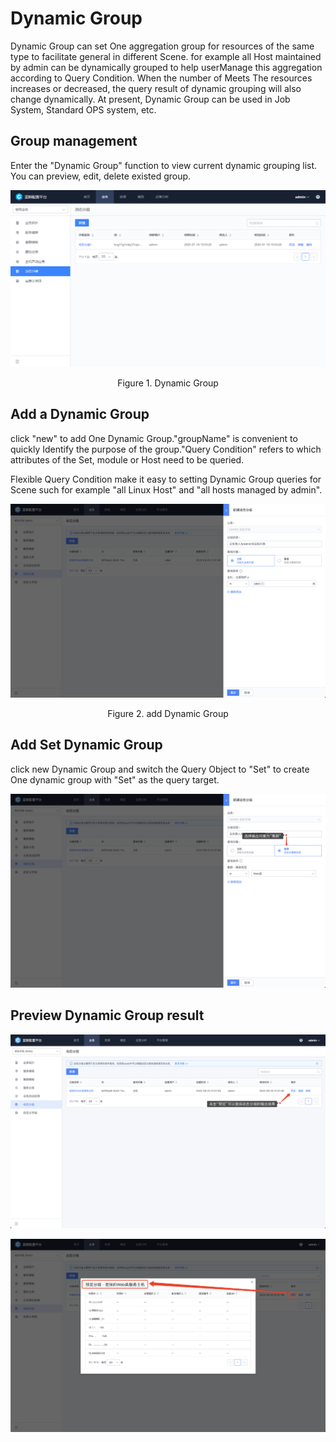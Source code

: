  # Dynamic Group 

 Dynamic Group can set One aggregation group for resources of the same type to facilitate general in different Scene. for example all Host maintained by admin can be dynamically grouped to help userManage this aggregation according to Query Condition. When the number of Meets The resources increases or decreased, the query result of dynamic grouping will also change dynamically.  At present, Dynamic Group can be used in Job System, Standard OPS system, etc. 

 ## Group management 

 Enter the "Dynamic Group" function to view current dynamic grouping list.  You can preview, edit, delete existed group. 

 ![1579160010918](../media/1579160010918.png) 
 <center>Figure 1. Dynamic Group</center> 

 ## Add a Dynamic Group 

 click "new" to add One Dynamic Group."groupName" is convenient to quickly Identify the purpose of the group."Query Condition" refers to which attributes of the Set, module or Host need to be queried. 

 Flexible Query Condition make it easy to setting Dynamic Group queries for Scene such for example "all Linux Host" and "all hosts managed by admin". 

 ![image-20220923212913940](media/image-20220923212913940.png) 
 <center>Figure 2. add Dynamic Group</center> 

 ## Add Set Dynamic Group 

 click new Dynamic Group and switch the Query Object to "Set" to create One dynamic group with "Set" as the query target. 

 ![image-20220923213007123](media/image-20220923213007123.png) 

 ## Preview Dynamic Group result 

 ![image-20220923213118609](media/image-20220923213118609.png) 

 ![image-20220923213201626](media/image-20220923213201626.png) 